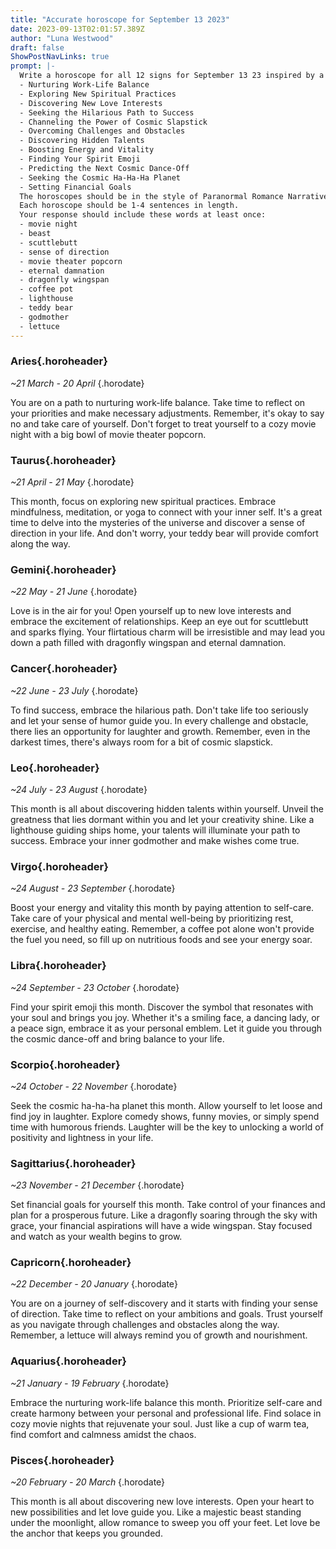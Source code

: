 ```yaml
---
title: "Accurate horoscope for September 13 2023"
date: 2023-09-13T02:01:57.389Z
author: "Luna Westwood"
draft: false
ShowPostNavLinks: true
prompt: |-
  Write a horoscope for all 12 signs for September 13 23 inspired by a different focus for each. Ensure you do not include the focus in the response:
  - Nurturing Work-Life Balance
  - Exploring New Spiritual Practices
  - Discovering New Love Interests
  - Seeking the Hilarious Path to Success
  - Channeling the Power of Cosmic Slapstick
  - Overcoming Challenges and Obstacles
  - Discovering Hidden Talents
  - Boosting Energy and Vitality
  - Finding Your Spirit Emoji
  - Predicting the Next Cosmic Dance-Off
  - Seeking the Cosmic Ha-Ha-Ha Planet
  - Setting Financial Goals
  The horoscopes should be in the style of Paranormal Romance Narrative and the mood of sorrow
  Each horoscope should be 1-4 sentences in length.
  Your response should include these words at least once:
  - movie night
  - beast
  - scuttlebutt
  - sense of direction
  - movie theater popcorn
  - eternal damnation
  - dragonfly wingspan
  - coffee pot
  - lighthouse
  - teddy bear
  - godmother
  - lettuce
---
```


### Aries{.horoheader}

*~21 March - 20 April*
{.horodate}

You are on a path to nurturing work-life balance. Take time to reflect on your priorities and make necessary adjustments. Remember, it's okay to say no and take care of yourself. Don't forget to treat yourself to a cozy movie night with a big bowl of movie theater popcorn.


### Taurus{.horoheader}

*~21 April - 21 May*
{.horodate}

This month, focus on exploring new spiritual practices. Embrace mindfulness, meditation, or yoga to connect with your inner self. It's a great time to delve into the mysteries of the universe and discover a sense of direction in your life. And don't worry, your teddy bear will provide comfort along the way.


### Gemini{.horoheader}

*~22 May - 21 June*
{.horodate}

Love is in the air for you! Open yourself up to new love interests and embrace the excitement of relationships. Keep an eye out for scuttlebutt and sparks flying. Your flirtatious charm will be irresistible and may lead you down a path filled with dragonfly wingspan and eternal damnation.


### Cancer{.horoheader}

*~22 June - 23 July*
{.horodate}

To find success, embrace the hilarious path. Don't take life too seriously and let your sense of humor guide you. In every challenge and obstacle, there lies an opportunity for laughter and growth. Remember, even in the darkest times, there's always room for a bit of cosmic slapstick.


### Leo{.horoheader}

*~24 July - 23 August*
{.horodate}

This month is all about discovering hidden talents within yourself. Unveil the greatness that lies dormant within you and let your creativity shine. Like a lighthouse guiding ships home, your talents will illuminate your path to success. Embrace your inner godmother and make wishes come true.


### Virgo{.horoheader}

*~24 August - 23 September*
{.horodate}

Boost your energy and vitality this month by paying attention to self-care. Take care of your physical and mental well-being by prioritizing rest, exercise, and healthy eating. Remember, a coffee pot alone won't provide the fuel you need, so fill up on nutritious foods and see your energy soar.


### Libra{.horoheader}

*~24 September - 23 October*
{.horodate}

Find your spirit emoji this month. Discover the symbol that resonates with your soul and brings you joy. Whether it's a smiling face, a dancing lady, or a peace sign, embrace it as your personal emblem. Let it guide you through the cosmic dance-off and bring balance to your life.


### Scorpio{.horoheader}

*~24 October - 22 November*
{.horodate}

Seek the cosmic ha-ha-ha planet this month. Allow yourself to let loose and find joy in laughter. Explore comedy shows, funny movies, or simply spend time with humorous friends. Laughter will be the key to unlocking a world of positivity and lightness in your life.


### Sagittarius{.horoheader}

*~23 November - 21 December*
{.horodate}

Set financial goals for yourself this month. Take control of your finances and plan for a prosperous future. Like a dragonfly soaring through the sky with grace, your financial aspirations will have a wide wingspan. Stay focused and watch as your wealth begins to grow.


### Capricorn{.horoheader}

*~22 December - 20 January*
{.horodate}

You are on a journey of self-discovery and it starts with finding your sense of direction. Take time to reflect on your ambitions and goals. Trust yourself as you navigate through challenges and obstacles along the way. Remember, a lettuce will always remind you of growth and nourishment.


### Aquarius{.horoheader}

*~21 January - 19 February*
{.horodate}

Embrace the nurturing work-life balance this month. Prioritize self-care and create harmony between your personal and professional life. Find solace in cozy movie nights that rejuvenate your soul. Just like a cup of warm tea, find comfort and calmness amidst the chaos.


### Pisces{.horoheader}

*~20 February - 20 March*
{.horodate}

This month is all about discovering new love interests. Open your heart to new possibilities and let love guide you. Like a majestic beast standing under the moonlight, allow romance to sweep you off your feet. Let love be the anchor that keeps you grounded.

